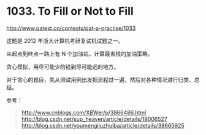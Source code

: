 # 1033. To Fill or Not to Fill

http://www.patest.cn/contests/pat-a-practise/1033

这题是 2012 年浙大计算机考研复试机试题之一。

从起点到终点一路上有 N 个加油站，计算最省钱的加油策略。

贪心模拟，用尽可能少的钱到尽可能远的地方。

对于贪心的题目，先从测试用例出发把流程过一遍，然后对各种情况进行归类、总结。

参考：

> http://www.cnblogs.com/XBWer/p/3866486.html
> http://blog.csdn.net/sup_heaven/article/details/19006527
> http://blog.csdn.net/youmengjiuzhuiba/article/details/38665925

